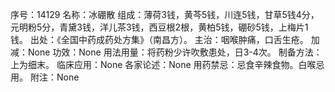 序号：14129
名称：冰硼散
组成：薄荷3钱，黄芩5钱，川连5钱，甘草5钱4分，元明粉5分，青黛3钱，洋儿茶3钱，西豆根2根，黄柏5钱，硼砂5钱，上梅片1钱。
出处：《全国中药成药处方集》（南昌方）。
主治：咽喉肿痛，口舌生疮。
加减：None
功效：None
用法用量：将药粉少许吹敷患处，日3-4次。
制备方法：上为细末。
临床应用：None
各家论述：None
用药禁忌：忌食辛辣食物。白喉忌用。
附注：None
